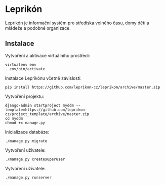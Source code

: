 Leprikón
==============

Leprikón je informační systém pro střediska volného času,
domy dětí a mládeže a podobné organizace.

Instalace
---------

Vytvoření a aktivace virtuálního prostředí:
```shell
virtualenv env
. env/bin/activate
```

Instalace Leprikónu včetně závislostí:
```shell
pip install https://github.com/leprikon-cz/leprikon/archive/master.zip
```

Vytvoření projektu:
```shell
django-admin startproject myddm --template=https://github.com/leprikon-cz/project_template/archive/master.zip
cd myddm
chmod +x manage.py
```

Inicializace databáze:
```shell
./manage.py migrate
```

Vytvoření uživatele:
```shell
./manage.py createsuperuser
```

Vytvoření uživatele:
```shell
./manage.py runserver
```

